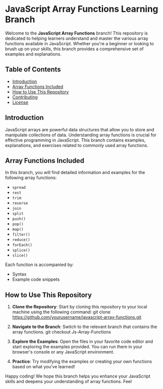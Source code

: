 # JavaScript Array Functions Learning Branch

Welcome to the **JavaScript Array Functions** branch! This repository is dedicated to helping learners understand and master the various array functions available in JavaScript. Whether you're a beginner or looking to brush up on your skills, this branch provides a comprehensive set of examples and explanations.

## Table of Contents

- [Introduction](#introduction)
- [Array Functions Included](#array-functions-included)
- [How to Use This Repository](#how-to-use-this-repository)
- [Contributing](#contributing)
- [License](#license)

## Introduction

JavaScript arrays are powerful data structures that allow you to store and manipulate collections of data. Understanding array functions is crucial for effective programming in JavaScript. This branch contains examples, explanations, and exercises related to commonly used array functions.

## Array Functions Included

In this branch, you will find detailed information and examples for the following array functions:
- `spread`
- `rest`
- `trim`
- `reverse`
- `join`
- `split`
- `push()`
- `pop()`
- `map()`
- `filter()`
- `reduce()`
- `forEach()`
- `splice()`
- `slice()`


Each function is accompanied by:

- Syntax
- Example code snippets


## How to Use This Repository

1. **Clone the Repository**: Start by cloning this repository to your local machine using the following command:
git clone https://github.com/yourusername/javascript-array-functions.git

2. **Navigate to the Branch**: Switch to the relevant branch that contains the array functions.
git checkout Js-Array-Functions

3. **Explore the Examples**: Open the files in your favorite code editor and start exploring the examples provided. You can run them in your browser's console or any JavaScript environment.

4. **Practice**: Try modifying the examples or creating your own functions based on what you've learned!

Happy coding! We hope this branch helps you enhance your JavaScript skills and deepens your understanding of array functions.
Feel
